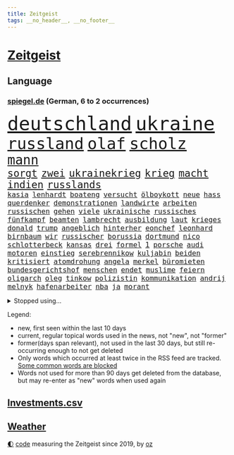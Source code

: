 ```yaml
---
title: Zeitgeist
tags: __no_header__, __no_footer__
---
```


# [Zeitgeist](https://oliz.io/zeitgeist/)

## Language

<h3><a href="https://www.spiegel.de" target="_blank">spiegel.de</a> (German, 6 to 2 occurrences)</h3>
<p style="font-family:monospace">
<span style="font-size:32pt"><a href="news_links.html#deutschland" class="current">deutschland</a></span>
<span style="font-size:32pt"><a href="news_links.html#ukraine" class="current">ukraine</a></span>
<br>
<span style="font-size:27pt"><a href="news_links.html#russland" class="current">russland</a></span>
<span style="font-size:27pt"><a href="news_links.html#olaf" class="current">olaf</a></span>
<span style="font-size:27pt"><a href="news_links.html#scholz" class="current">scholz</a></span>
<br>
<span style="font-size:22pt"><a href="news_links.html#mann" class="current">mann</a></span>
<br>
<span style="font-size:17pt"><a href="news_links.html#sorgt" class="current">sorgt</a></span>
<span style="font-size:17pt"><a href="news_links.html#zwei" class="current">zwei</a></span>
<span style="font-size:17pt"><a href="news_links.html#ukrainekrieg" class="current">ukrainekrieg</a></span>
<span style="font-size:17pt"><a href="news_links.html#krieg" class="current">krieg</a></span>
<span style="font-size:17pt"><a href="news_links.html#macht" class="current">macht</a></span>
<span style="font-size:17pt"><a href="news_links.html#indien" class="current">indien</a></span>
<span style="font-size:17pt"><a href="news_links.html#russlands" class="current">russlands</a></span>
<br>
<span style="font-size:12pt"><a href="news_links.html#kasia" class="new">kasia</a></span>
<span style="font-size:12pt"><a href="news_links.html#lenhardt" class="new">lenhardt</a></span>
<span style="font-size:12pt"><a href="news_links.html#boateng" class="current">boateng</a></span>
<span style="font-size:12pt"><a href="news_links.html#versucht" class="current">versucht</a></span>
<span style="font-size:12pt"><a href="news_links.html#ölboykott" class="new">ölboykott</a></span>
<span style="font-size:12pt"><a href="news_links.html#neue" class="current">neue</a></span>
<span style="font-size:12pt"><a href="news_links.html#hass" class="current">hass</a></span>
<span style="font-size:12pt"><a href="news_links.html#querdenker" class="current">querdenker</a></span>
<span style="font-size:12pt"><a href="news_links.html#demonstrationen" class="current">demonstrationen</a></span>
<span style="font-size:12pt"><a href="news_links.html#landwirte" class="current">landwirte</a></span>
<span style="font-size:12pt"><a href="news_links.html#arbeiten" class="current">arbeiten</a></span>
<span style="font-size:12pt"><a href="news_links.html#russischen" class="current">russischen</a></span>
<span style="font-size:12pt"><a href="news_links.html#gehen" class="current">gehen</a></span>
<span style="font-size:12pt"><a href="news_links.html#viele" class="current">viele</a></span>
<span style="font-size:12pt"><a href="news_links.html#ukrainische" class="current">ukrainische</a></span>
<span style="font-size:12pt"><a href="news_links.html#russisches" class="current">russisches</a></span>
<span style="font-size:12pt"><a href="news_links.html#fünfkampf" class="new">fünfkampf</a></span>
<span style="font-size:12pt"><a href="news_links.html#beamten" class="current">beamten</a></span>
<span style="font-size:12pt"><a href="news_links.html#lambrecht" class="current">lambrecht</a></span>
<span style="font-size:12pt"><a href="news_links.html#ausbildung" class="current">ausbildung</a></span>
<span style="font-size:12pt"><a href="news_links.html#laut" class="current">laut</a></span>
<span style="font-size:12pt"><a href="news_links.html#krieges" class="current">krieges</a></span>
<span style="font-size:12pt"><a href="news_links.html#donald" class="current">donald</a></span>
<span style="font-size:12pt"><a href="news_links.html#trump" class="current">trump</a></span>
<span style="font-size:12pt"><a href="news_links.html#angeblich" class="current">angeblich</a></span>
<span style="font-size:12pt"><a href="news_links.html#hinterher" class="current">hinterher</a></span>
<span style="font-size:12pt"><a href="news_links.html#eonchef" class="current">eonchef</a></span>
<span style="font-size:12pt"><a href="news_links.html#leonhard" class="current">leonhard</a></span>
<span style="font-size:12pt"><a href="news_links.html#birnbaum" class="current">birnbaum</a></span>
<span style="font-size:12pt"><a href="news_links.html#wir" class="current">wir</a></span>
<span style="font-size:12pt"><a href="news_links.html#russischer" class="current">russischer</a></span>
<span style="font-size:12pt"><a href="news_links.html#borussia" class="current">borussia</a></span>
<span style="font-size:12pt"><a href="news_links.html#dortmund" class="current">dortmund</a></span>
<span style="font-size:12pt"><a href="news_links.html#nico" class="current">nico</a></span>
<span style="font-size:12pt"><a href="news_links.html#schlotterbeck" class="new">schlotterbeck</a></span>
<span style="font-size:12pt"><a href="news_links.html#kansas" class="current">kansas</a></span>
<span style="font-size:12pt"><a href="news_links.html#drei" class="current">drei</a></span>
<span style="font-size:12pt"><a href="news_links.html#formel" class="current">formel</a></span>
<span style="font-size:12pt"><a href="news_links.html#1" class="current">1</a></span>
<span style="font-size:12pt"><a href="news_links.html#porsche" class="current">porsche</a></span>
<span style="font-size:12pt"><a href="news_links.html#audi" class="current">audi</a></span>
<span style="font-size:12pt"><a href="news_links.html#motoren" class="new">motoren</a></span>
<span style="font-size:12pt"><a href="news_links.html#einstieg" class="current">einstieg</a></span>
<span style="font-size:12pt"><a href="news_links.html#serebrennikow" class="current">serebrennikow</a></span>
<span style="font-size:12pt"><a href="news_links.html#kuljabin" class="new">kuljabin</a></span>
<span style="font-size:12pt"><a href="news_links.html#beiden" class="current">beiden</a></span>
<span style="font-size:12pt"><a href="news_links.html#kritisiert" class="current">kritisiert</a></span>
<span style="font-size:12pt"><a href="news_links.html#atomdrohung" class="new">atomdrohung</a></span>
<span style="font-size:12pt"><a href="news_links.html#angela" class="current">angela</a></span>
<span style="font-size:12pt"><a href="news_links.html#merkel" class="current">merkel</a></span>
<span style="font-size:12pt"><a href="news_links.html#büromieten" class="new">büromieten</a></span>
<span style="font-size:12pt"><a href="news_links.html#bundesgerichtshof" class="current">bundesgerichtshof</a></span>
<span style="font-size:12pt"><a href="news_links.html#menschen" class="current">menschen</a></span>
<span style="font-size:12pt"><a href="news_links.html#endet" class="current">endet</a></span>
<span style="font-size:12pt"><a href="news_links.html#muslime" class="current">muslime</a></span>
<span style="font-size:12pt"><a href="news_links.html#feiern" class="current">feiern</a></span>
<span style="font-size:12pt"><a href="news_links.html#oligarch" class="current">oligarch</a></span>
<span style="font-size:12pt"><a href="news_links.html#oleg" class="current">oleg</a></span>
<span style="font-size:12pt"><a href="news_links.html#tinkow" class="new">tinkow</a></span>
<span style="font-size:12pt"><a href="news_links.html#polizistin" class="current">polizistin</a></span>
<span style="font-size:12pt"><a href="news_links.html#kommunikation" class="current">kommunikation</a></span>
<span style="font-size:12pt"><a href="news_links.html#andrij" class="current">andrij</a></span>
<span style="font-size:12pt"><a href="news_links.html#melnyk" class="current">melnyk</a></span>
<span style="font-size:12pt"><a href="news_links.html#hafenarbeiter" class="new">hafenarbeiter</a></span>
<span style="font-size:12pt"><a href="news_links.html#nba" class="current">nba</a></span>
<span style="font-size:12pt"><a href="news_links.html#ja" class="current">ja</a></span>
<span style="font-size:12pt"><a href="news_links.html#morant" class="new">morant</a></span>
</p>
<details>
<summary>Stopped using...</summary>
<p class="former" style="font-size:12pt">
angeles(558) beleidigungen(557) frühjahr(557) andrea(556) fünfte(556) gezogen(556) rassismus(556) schwedische(556) sogenannte(556) verbindungen(556) draußen(555) euphorie(555) exemplare(555) glück(555) hinweisen(555) analyse(554) coronaimpfstoff(554) erinnert(554) gemessen(554) globalen(554) hubschrauber(554) investieren(554) steigenden(554) virologe(554) volkswagen(554) waffe(554) ankündigung(553) awards(553) bekanntesten(553) ideen(553) rassistisch(553) schweigen(553) sexuelle(553) tode(553) usregierung(553) vorbild(553) vorhaben(553) vorliegt(553) 2016(552) achtelfinale(552) angeordnet(552) bedenken(552) bedeuten(552) daraufhin(552) eingestuft(552) einzelnen(552) gemeinden(552) radikal(552) streiks(552) übergeben(552) angeklagter(551) bildungsministerin(551) ermöglichen(551) frühen(551) hört(551) islamischer(551) scheuer(551) schlag(551) summe(551) tiktok(551) versehentlich(551) viertel(551) wald(551) zuversicht(551) äußerst(551) überlebte(551) beschäftigten(550) flick(550) gehe(550) geschützt(550) griechenland(550) hansi(550) höchststand(550) impfung(550) kleiner(550) konzept(550) lust(550) theater(550) unterzeichnet(550) befinden(549) infektionszahlen(549) rückschlag(549) stimmung(549) verlängern(549) weitergegeben(549) wirken(549) witz(549) anspruch(548) falls(548) lady(548) massiven(548) menschenleben(548) missachtet(548) passagiere(548) protestieren(548) prüfung(548) reichte(548) sperrt(548) usbehörden(548) vermeiden(548) angespannt(547) dauer(547) entsprechende(547) geräte(547) hinnehmen(547) horst(547) hotel(547) ifoindex(547) mathias(547) missbraucht(547) monatelang(547) trieb(547) unterricht(547) verteilt(547) 32(546) blieben(546) for(546) islamischen(546) kamera(546) lagen(546) moderna(546) verschwunden(546) vorgeworfen(546) kreis(545) woran(545) 10(544) anthony(544) beschluss(544) bundestrainer(544) gebraucht(544) gewässern(544) langfristig(544) optimistisch(544) saarland(544) swetlana(544) unbedingt(544) vorübergehend(544) wieler(544) jemen(543) körperverletzung(543) mauer(543) notruf(543) offizielle(543) stellten(543) distanz(542) internen(542) nominiert(542) sicherte(542) veranstalter(542) wies(542) brite(541) klinik(541) schönsten(541) tatverdächtigen(541) ursachen(541) wähler(541) 23(540) 94(540) anzeigen(540) norwegen(540) trennung(540) 900(539) abgehört(539) bekamen(539) dürfe(539) gehandelt(539) milliarde(539) opfers(539) umstrittenes(539) antisemitismus(538) islamisten(538) reagierte(538) umweltschützer(538) auftreten(537) pflegekräfte(537) studien(537) abgebrochen(536) klassiker(536) reichsten(536) überleben(536) auflagen(535) gefälschte(535) sendung(535) eingeleitet(534) haftbefehl(534) ständig(534) amerikas(533) duisburg(533) erwachsenen(533) kilometern(533) nachbar(533) negative(533) großem(532) schwerem(532) sehnsucht(532) richard(531) tim(531) gesichert(530) nachgewiesen(530) springen(530) vorn(530) abgelehnt(529) begeistert(529) limit(529) reduzieren(529) alexandra(527) rkichef(527) singapur(527) familienberater(526) not(526) präsenz(526) schneider(526) skeptisch(526) träume(526) architekt(525) eigenem(525) samstagmorgen(525) handy(524) heftiger(524) kräfte(523) popstar(523) retter(523) bester(521) dreieinhalb(521) unterschrieben(521) vorbereitung(521) angehörige(520) bezeichnete(520) jeff(520) landwirtschaft(520) rutschte(520) angezeigt(519) enorme(519) folter(519) journalist(519) klimaziele(518) verfolger(518) akten(517) stahl(516) vorläufig(514) abgeschlossen(513) albtraum(513) strafbar(512) spiegelredakteur(511) teilnehmern(511) 91(507) identität(506) konzert(506) atomabkommen(500) eingeschaltet(500) vorlegen(498) engen(495) karlsruhe(495) verdoppelt(495) farbe(494) rache(492) zweck(492) jessica(485) erben(477) nick(473) effekt(469) sms(467) höheres(452) gewinne(447) tübinger(447) wucht(438) konfrontation(437) zwingend(437) autobauer(436) vereinbarung(435) singen(433) desinformation(432) lehrerin(430) bundesweiten(426) faust(424) expräsidenten(423) unverletzt(414) 53jähriger(413) verlusten(413) konkreten(412) finanziellen(405) freigabe(405) zurückgekehrt(398) russe(397) promille(394) unverständnis(393) strebt(392) angefeindet(391) doppelte(391) szenarien(390) geimpften(388) drohschreiben(387) freizugeben(387) bemühen(375) angebote(374) bewirbt(374) enthalten(364) gewalttat(360) fußballstar(350) institute(350) neudelhi(341) lediglich(336) hofmann(335) gestanden(334) rebellen(332) nationaltrainer(330) anfangs(329) zurückzukehren(329) regierungskoalition(327) arbeitsmarkt(326) historikerin(325) autofahrern(323) bond(323) ticket(321) forscherin(317) maier(317) fossile(315) lehren(313) aachen(307) stein(307) bitteren(306) entstand(306) fassung(306) organisierten(303) spitzen(302) unterbinden(301) indigene(300) open(300) seither(295) aussterben(294) drohenden(294) höherer(294) weltall(291) wussten(291) strikt(290) jamaika(289) vollkommen(285) fazit(281) kalte(281) ahmed(277) autoren(277) geldwäsche(277) verbunden(276) erpressen(275) floh(275) georgien(275) sätze(275) lebensgefahr(274) rekordwert(274) insbesondere(272) ralf(271) geldstrafen(270) wikileaksgründer(270) gestalten(269) karlsruher(268) hamburgs(266) c(265) kyrgios(264) roter(264) vegas(264) vorliegen(264) voelchert(260) 31jährige(257) landsleute(257) eure(255) fossilen(254) weibliche(253) hochwasser(252) vertragsverlängerung(252) sirenen(250) ungeimpften(250) halbleiter(249) sportlern(249) akzeptiert(247) analysten(245) stürme(243) abitur(242) angemeldet(241) exil(241) günstiges(238) iphones(238) achte(235) wendepunkt(233) gedränge(231) anlage(229) europäisches(229) exemplar(227) einmarsch(226) befreiung(225) konten(224) polizeiwache(224) teure(223) bombe(222) ausfälle(221) entfliehen(220) logistik(220) somalia(220) hilfsorganisationen(219) universität(219) musikerin(218) kabuler(217) manfred(217) plänen(214) zugverkehr(213) harris(212) integration(212) kamala(212) a3(211) anschlags(211) atombombe(210) minderheiten(210) vollstreckt(209) herrschten(208) stufe(208) genie(206) unterziehen(206) schädliche(204) heimen(203) ifo(203) pazifik(202) spiegelkorrespondent(202) wiederholung(200) freiem(199) infektionsschutzgesetz(199) millionenhöhe(199) bruch(198) costa(198) geschäftsführerin(198) indopazifik(197) worum(197) betreten(195) strategischen(194) wiederzubeleben(194) psychologie(189) verirrt(189) engagieren(187) erneuerung(187) harald(187) rwe(187) skispringen(187) englisch(186) heizung(185) inhaftierte(185) höhle(184) empfehlen(183) schärferen(183) ungeimpfter(183) vorurteile(183) falschinformationen(182) fridays(182) future(182) verständigt(182) videotest(182) deutschlandweit(181) erwärmung(181) gesundes(181) kalkül(181) stern(181) hollywoods(180) siebenmal(180) filmbranche(179) spezielle(179) unsicherheiten(175) wilde(175) winkel(175) arbeitskräfte(174) billigt(173) saal(173) verunglückte(172) betreibern(170) parteichefs(170) staates(170) kommuniziert(169) meeresspiegels(169) ölkrise(169) andrang(168) beantwortet(168) erkannte(168) exweltmeister(168) vereinbart(168) zahlungsausfall(168) bestehe(167) perspektive(167) abu(166) radikaler(166) ampelparteien(164) zentral(164) absprachen(163) dhabi(163) kampfjets(163) klimafreundlich(163) verhandler(163) verwundert(162) vorwand(161) credit(160) eintraf(160) schülerin(160) suisse(160) töchtern(160) begleichen(159) oscarpreisträger(159) aneinandergeraten(158) schränken(158) genf(157) mitreden(157) ausweisung(156) gasknappheit(156) optionen(156) europarat(155) hinterließ(155) verleihung(155) entschärft(154) milliardäre(154) organ(153) überragende(153) ausgeben(152) nationalgarde(151) stereotyp(151) weinen(151) cduvorsitzende(148) erheblichen(148) verkehrswende(148) gesundheitspolitiker(147) tobias(147) mehrmals(146) prozesse(146) backen(145) exchef(145) 17jähriger(144) innen(144) referendum(144) akw(141) tennisspielerin(141) tortur(141) entziehen(140) minderjähriger(140) 2028(139) cottbus(139) generalsekretärin(139) geringer(139) herber(139) todesstrafe(139) verwandte(139) zuverlässig(139) beteiligte(138) unverantwortlich(138) coronahotspot(137) derzeitigen(137) tauschen(137) verschoss(137) auswirkt(136) luftfahrtunternehmen(136) außenministerium(135) waffenruhe(135) loch(134) rekordsumme(134) unterbringung(134) erlaubte(133) qualifizieren(133) verunsicherung(133) vollsperrung(133) designierten(132) stillen(132) taucht(132) vertrauliche(132) vorstandschef(132) seltener(131) abläufe(130) fahrerlaubnis(130) zufall(129) einziger(128) kollegin(128) wmteilnahme(128) ozean(127) 1995(125) bestrafen(125) farcrebellen(125) instituts(125) kleinste(125) krokodil(125) mittendrin(125) architektur(124) böses(124) erwachen(124) milden(124) passagieren(124) ritter(124) südafrikanische(123) entschlossen(122) strikte(122) beliebten(121) klimaerwärmung(120) verwaltungsgerichtshof(120) landesweiten(119) schwäbische(119) profisport(118) marcus(117) senior(117) erfolgt(116) leichtes(116) mount(116) starkwatzinger(116) coronaverstöße(115) mammutaufgabe(115) schiedsrichters(115) staatsbürger(115) verrat(115) überflüssig(115) überprüfung(115) entlang(114) entlarven(114) wanken(114) erfurter(113) rasanten(113) ökosysteme(113) einfuhr(112) 68(111) frühe(111) kraftwerk(111) skispringer(111) widmet(111) zoomcall(111) kultusministerkonferenz(109) rügt(109) agrarminister(108) amtsgeschäfte(108) begünstigen(108) buchenwald(108) einzig(108) kurswechsel(108) passte(108) vermächtnis(108) fangen(107) gefängnisstrafe(107) genial(107) betrachtet(106) g7staaten(106) oscar(106) pedro(106) vergiftet(106) ablösen(105) gérard(105) renault(105) wackelt(105) nachweisen(104) kühne(103) energieversorgern(101) schlüssel(100) 1996(99) ausgewertet(99) erledigen(99) waffenstillstand(99) 49jährige(98) medium(98) passierte(98) verpflichtung(98) vorbereiten(98) ansprüche(97) emily(97) fähre(97) gesunden(97) tüte(97) widersprechen(97) augenzeugenberichte(96) biopic(96) friedensbewegung(96) krim(96) langzeitfolgen(96) ostflanke(96) schreckens(96) supermärkten(96) tätern(96) läuten(95) töne(94) überwachung(94) ausgangssperre(93) jubiläum(93) kulturstaatsministerin(93) etappe(92) flugzeugträger(92) spätere(92) bedeute(91) erlaubten(91) geortet(91) hauptbahnhof(91) hidschab(91) holetschek(91) zeitgemäß(91) kurzfristige(90) tel(90) 25000(89) baute(89) brot(89) kobayashi(89) ryoyu(89) severin(89) dreimalige(88) einstellung(88) gefeierten(88) hai(88) hungersnöte(88) huthirebellen(88) königlichen(88) nutzten(88) tischtennis(88) usgouverneur(88) zweites(88) flüchtigen(87) gewünscht(87) malta(87) mild(87) einfachen(86) landtagswahlen(86) militärisch(86) tagelange(86) austritt(85) brandgefahr(85) mühsam(85) positioniert(85) strafzahlung(85) 56jähriger(84) abgefahren(84) afghaninnen(84) babybauch(84) beleg(84) sky(84) stiftete(84) großbrand(83) organe(83) spitzenverband(83) ausbreitenden(82) bahngleise(82) felsen(82) senats(82) traumberuf(82) absatz(81) datenschutz(81) luftangriff(81) schmerzhaft(81) castillo(80) psychologe(80) stadtverwaltung(80) abgelenkt(79) gießen(79) integrieren(79) katars(79) tiefpunkt(79) angeschoben(78) ausraster(78) flüsse(78) helikopter(78) krankheiten(78) sturms(78) befragte(77) christin(77) danke(77) errungen(77) leukämie(77) slowakei(77) spendet(77) teilten(77) virusvarianten(77) waldstück(77) wurf(77) abfedern(76) arkadij(76) bewahren(76) diabetes(76) inlandsgeheimdienst(76) streiken(76) beyoncé(75) forschungsprojekt(75) rüstungsgüter(75) antigentests(74) dresdner(74) gianni(74) iraner(74) werften(74) 700000(73) abgebaut(73) entgeht(73) geplünderte(73) lei(73) schnellem(73) sofortprogramm(73) usvizepräsidentin(73) billige(72) grenzpolizisten(72) herausgefunden(72) royal(72) belgier(71) braut(71) fulminanten(71) klagte(71) luftfahrt(71) schrecklichen(71) symbolischen(71) synagoge(71) tübingen(71) wangerooge(71) bildungsgewerkschaft(70) bürgerkrieg(70) erfolgreichster(70) gew(70) gezwungen(70) kontinents(70) reichensteuer(70) spioniert(70) symptomen(70) tourist(70) untreue(70) wegkommen(70) 61jährige(69) hagener(69) konsumenten(69) kriegsangst(69) mitgehen(69) nasser(69) satellitenaufnahmen(69) diebstahl(68) drogeneinfluss(68) m(68) maltas(68) verweisen(68) zuhause(68) erzürnt(67) folgenden(67) überfällt(67) abgedockt(66) führer(66) jemenkrieg(66) journalismus(66) rockmusiker(66) sean(66) washingtons(66) ökologische(66) ehrendoktortitel(65) kathryn(65) pass(65) tropfen(65) vermittlung(65) österreicher(65) bekanntes(64) europameisterschaft(64) feldzug(64) homosexualität(64) söderholm(64) vwtochter(64) wahrnehmung(64) abgeschossen(63) drahtzieher(63) flughäfen(63) franzose(63) geschlossenheit(63) ios(63) kampfflugzeuge(63) kok(63) mut(63) nordseeküste(63) pjöngjang(63) rennstrecke(63) routiniert(63) staatsgefährdenden(63) diebstahls(62) preissprünge(62) einmalige(61) fraglich(61) glatt(61) machu(61) n(61) picchu(61) russlandkurs(61) schenk(61) schnitten(61) siegeszug(61) ausweitet(60) collins(60) gymnasium(60) hessenthaler(60) juwelendiebstahl(60) lächerlich(60) nonnenwerth(60) staatskanzlei(60) sturmfluten(60) unangenehm(60) benachteiligung(59) hilfsaktion(59) idaroberstein(59) progressiven(59) sabotageversuch(59) a24(58) assanges(58) jahrtausends(58) marc(58) a100(57) ausbleiben(57) dazn(57) kindergärten(57) peinlichkeit(57) penn(57) zensur(57) übersteht(57) geltend(56) sicherlich(56) verdankt(56) abzugreifen(55) albrecht(55) begründete(55) bezaubernde(55) celsius(55) entweder(55) fehlern(55) saudiarabiens(55) schicke(55) soziologin(55) verwaltung(55) zögerlichen(55) betreuer(54) einnahme(54) handballstar(54) neuseeländische(54) ruinen(54) tschernobyl(54) unwetter(54) zweierlei(54) hörten(53) privatjet(53) südstaaten(52) terroranschläge(52) unterschlägt(52) visabeschränkungen(52) butter(51) drohender(51) gefehlt(51) jacht(51) parlamentswahl(51) profite(51) schülern(51) statements(51) stichprobe(51) stimmabgabe(51) 40000(50) amazongründer(50) belarussen(50) bezos(50) drach(50) maersk(50) reemtsmaentführer(50) triumphiert(50) zuschlag(50) ampelplänen(49) beschäftigung(49) ipads(49) jemenitischen(49) kölntatort(49) road(49) abschließen(48) ausgenutzt(48) lastwagenfahrern(48) riechen(48) sofortigen(48) zurückkehrte(48) donata(47) doppelmord(47) errichtung(47) gekennzeichnet(47) hopfen(47) leak(47) musikwelt(47) sportlerin(47) wett(47) böhmermann(46) fertigen(46) knochenbrüche(46) stadtautobahn(46) zugenommen(46) absagen(45) autofahrerin(45) gelöst(45) heizsysteme(45) kunde(45) nordkoreanische(45) spdchef(45) urlauber(45) wirtschaftsweise(45) 132(44) kippen(44) maus(44) oberpfalz(44) spitzenkandidatin(44) unerträglichen(44) unterrichtsausfall(44) unwetterwarnung(44) 93jährige(43) sonderbeauftragten(43) usrockband(43) zugausfällen(43) bewegungen(42) dünger(42) hochtouren(42) ibizavideos(42) mittagspause(42) rechtfertigung(42) steigert(42) traut(42) abschnitt(41) analysen(41) aufzudecken(41) auslöst(41) erging(41) lehrplan(41) oscarnacht(41) oscarverleihung(41) pässen(41) vermeintlichem(41) 20drohschreiben(40) bemühungen(40) disney(40) entfällt(40) herrn(40) migrationshintergrund(40) nsu(40) scott(40) 20prozess(39) betrieben(39) bildband(39) gewinnerin(39) nominierten(39) sicherheitsinteressen(39) sklaverei(39) umgerechnet(39) verfasser(39) vorsieht(39) ähnlichen(39) bemängelt(38) beträchtlich(38) energiepreisen(38) first(38) öde(38) assistenztrainer(37) auswanderern(37) freizeitparks(37) stopfen(37) 550(36) diplomatischer(36) freigeben(36) geschosse(36) reallöhne(36) u(36) ukraine/russland(36) felbermayr(35) putinfreund(35) schläger(35) sperrgebiet(35) sportwagentochter(35) studierten(35) zertrümmert(35) ölreserven(35) aktiviert(34) bloßgestellt(34) bodentruppen(34) einreiseverbote(34) politikwissenschaftler(34) sperrungen(34) disneykonzern(33) erfolgsmodell(33) importen(33) montagmorgen(33) rastet(33) andrangs(32) bauminister(32) esch(32) raketenangriffen(32) risse(32) wettkämpfe(32) einreiseverbot(31) fame(31) gewerkschafter(31) walk(31) zügig(31) eukollegen(30) harrten(30) natopartner(30) neuankömmlinge(30) neuartigen(30) persiflage(30) absolvieren(29) atomabkommens(29) chefdirigenten(29) europatochter(29) fighters(29) foo(29) gläubiger(29) kriegsgegner(29) rubels(29) verteidigungsbündnis(29) währenddessen(29) autorennen(28) fußballbund(28) gemalt(28) hauptsponsor(28) kampflos(28) netrebko(28) y(28) importe(27) rechneten(27) schlagkräftig(27) schwerwiegende(27) sicherung(27) atomkraftwerks(26) finnische(26) führe(26) irpin(26) konzerthäuser(26) merkt(26) militärgeheimdienst(26) panzerfäuste(26) dog(25) feuerpause(25) isaac(25) jodtabletten(25) schwachen(25) sevilla(25) verjährung(25) 11000(24) sportverbände(24) tatzeitpunkt(24) zerbombten(24) zofft(24) erbitterten(23) gasexporte(23) nachhaltigkeit(23) rapide(23) rohöl(23) 35jähriger(22) amazonasregenwald(22) einschränkung(22) künstlerinnen(22) zentralmexiko(22) ölkonzern(22) 43jährige(21) andrzej(20) argumentiert(20) atomruine(20) duda(20) hausdurchsuchungen(20) kriegsflüchtlingen(20) militärexperte(20) modern(20) simone(20) unfreundlicher(20) vietnamese(20) 340000(19) ausgearbeitet(19) energieabhängigkeit(19) friedensmission(19) georgienkrieg(19) korsika(19) krone(19) bürgersteig(18) cduministerpräsident(18) hackergruppe(18) psychologen(18) sumy(18) angelastet(17) clanmilieu(17) fachteam(17) regimewechsel(17) zerreißprobe(17) eugipfel(16) fotoprojekt(16) geschäftsleute(16) klassenzimmer(16) raja(16) scout(16) zerocovidstrategie(16) einfuhren(15) staatsbürgerschaft(15) verteidigungsminister(15) co₂ausstoß(14) haverbeck(14) hochstaplerin(14) regie(14) south(14) staub(14) dune(13) schusswaffe(13) stilllegen(13) anatolij(12) inhaftiert(12) naivität(12) selenskyjrede(12) beigesetzt(11) kriegsführung(11) rauch(11) touren(11) unterrichtet(11) volumen(11) wahlkreise(11) willkommensklassen(11)
</p>
</details>
<p>Legend:
<ul>
<li><span class="new">new</span>, first seen within the last 10 days</li>
<li><span class="current">current</span>, regular topical words used in the news, not "new", not "former"</li>
<li><span class="former">former(days span relevant)</span>, not used in the last 30 days, but still re-occurring enough to not get deleted</li>
<li>Only words which occurred at least twice in the RSS feed are tracked. <a href="language/filters.py">Some common words are blocked</a></li>
<li>Words not used for more than 90 days get deleted from the database, but may re-enter as "new" words when used again</li>
</ul>
</p>

## [Investments](investments.html)[.csv](investments.csv)

## [Weather](weather.html)

<footer>
<a href="javascript:toggleTheme()" class="nav">🌓</a>
<a href="https://github.com/ooz/zeitgeist">code</a> measuring the Zeitgeist since 2019, by <a href="https://oliz.io">oz</a>
</footer>
